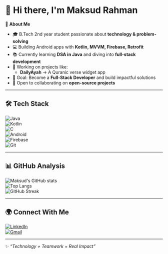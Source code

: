 # 👋 Hi there, I'm Maksud Rahman  

🚀 **About Me**  
- 🎓 B.Tech 2nd year student passionate about **technology & problem-solving**  
- 💻 Building Android apps with **Kotlin, MVVM, Firebase, Retrofit**  
- 📚 Currently learning **DSA in Java** and diving into **full-stack development**  
- 🌱 Working on projects like:
  - **DailyAyah** → A Quranic verse widget app  
- 🎯 Goal: Become a **Full-Stack Developer** and build impactful solutions  
- 🤝 Open to collaborating on **open-source projects**  

---

## 🛠️ Tech Stack
![Java](https://img.shields.io/badge/Java-ED8B00?style=for-the-badge&logo=openjdk&logoColor=white)  
![Kotlin](https://img.shields.io/badge/Kotlin-0095D5?style=for-the-badge&logo=kotlin&logoColor=white)  
![C](https://img.shields.io/badge/C-00599C?style=for-the-badge&logo=c&logoColor=white)  
![Android](https://img.shields.io/badge/Android-3DDC84?style=for-the-badge&logo=android&logoColor=white)  
![Firebase](https://img.shields.io/badge/Firebase-FFCA28?style=for-the-badge&logo=firebase&logoColor=black)  
![Git](https://img.shields.io/badge/Git-F05032?style=for-the-badge&logo=git&logoColor=white)  

---

## 📊 GitHub Analysis

![Maksud's GitHub stats](https://github-readme-stats.vercel.app/api?username=iRahmanG&show_icons=true&theme=tokyonight)  
![Top Langs](https://github-readme-stats.vercel.app/api/top-langs/?username=iRahmanG&layout=compact&theme=tokyonight)  
![GitHub Streak](https://streak-stats.demolab.com/?user=iRahmanG&theme=tokyonight)  

---

## 🌍 Connect With Me  
[![LinkedIn](https://img.shields.io/badge/LinkedIn-0A66C2?style=for-the-badge&logo=linkedin&logoColor=white)](https://www.linkedin.com/in/maksud-rahman-737818327/)  
[![Gmail](https://img.shields.io/badge/Email-D14836?style=for-the-badge&logo=gmail&logoColor=white)](mailto:rahmanmr039@gmail.com)  

---

✨ *“Technology + Teamwork = Real Impact”*  

